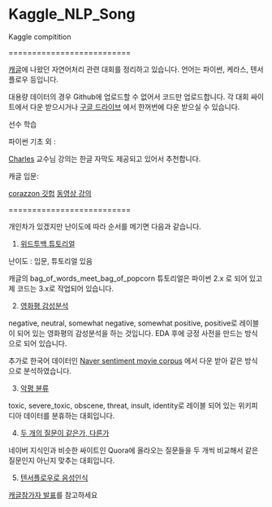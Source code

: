 # Kaggle_NLP_Song
Kaggle compitition

==========================

[캐글](www.kaggle.com )에 나왔던 자연어처리 관련 대회를 정리하고 있습니다.  언어는 파이썬, 케라스, 텐서플로우 등입니다.    


대용량 데이터의 경우 Github에 업로드할 수 없어서 코드만 업로드합니다.  각 대회 싸이트에서 다운 받으시거나 [구글 드라이브](https://drive.google.com/drive/folders/12xIOu6AjulYlF0TFkkgbU_qE5iqReA8a?usp=sharing) 에서 한꺼번에 다운 받으실 수 있습니다.
 
선수 학습

파이썬 기초 외 : 

[Charles](http://www.edwith.org/) 교수님 강의는 한글 자막도 제공되고 있어서 추천합니다.


캐글 입문:   

[corazzon 깃헙](https://github.com/corazzon)
[동영상 강의](https://www.youtube.com/channel/UCLR3sD0KB_dWpvcsrLP0aUg)

==========================

개인차가 있겠지만 난이도에 따라 순서를 메기면 다음과 같습니다.

1. [위드투백 튜토리얼](https://www.kaggle.com/c/word2vec-nlp-tutorial) 

난이도 : 입문, 튜토리얼 있음

캐글의 bag_of_words_meet_bag_of_popcorn 튜토리얼은 파이썬 2.x 로 되어 있고 제 코드는 3.x로 작업되어 있습니다.    



2. [영화평 감성분석](https://www.kaggle.com/c/sentiment-analysis-on-movie-reviews)
   

 negative, neutral, somewhat negative, somewhat positive, positive로 레이블이 되어 있는 영화평의 감성분석을 하는 것입니다. EDA 후에 긍정 사전을 만드는 방식으로 되어 있습니다.



 추가로 한국어 데이터인 [Naver sentiment movie corpus](https://github.com/e9t/nsmc) 에서 다운 받아 같은 방식으로 분석하였습니다.



3. [악평 뷴류](https://www.kaggle.com/c/jigsaw-toxic-comment-classification-challenge) 


toxic, severe_toxic, obscene, threat, insult, identity로 레이블 되어 있는 위키피디아 데이터를 분휴하는 대회입니다.


4. [두 개의 질문이 같은가, 다른가](https://www.kaggle.com/c/quora-question-pairs)  

네이버 지식인과 비슷한 싸이트인 Quora에 올라오는 질문들을 두 개씩 비교해서 같은 질문인지 아닌지 맞추는 대회입니다.  


5. [텐서플로우로 음성인식](https://www.kaggle.com/c/tensorflow-speech-recognition-challenge)

[캐글참가자 발표](https://www.youtube.com/watch?v=zNzAAStE66o&index=13&list=PLsFtzQAC8dDeEroyOe_-gHcdM3d3qzqAF)를 참고하세요





